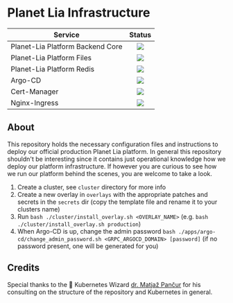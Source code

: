 # Planet Lia Infrastructure

| Service                          | Status                                                                                            |
| -------------------------------- |:-------------------------------------------------------------------------------------------------:|
| Planet-Lia Platform Backend Core | ![](https://argocd.production.cloud.planetlia.com/api/badge?name=planetlia-platform-backend-core) |
| Planet-Lia Platform Files        | ![](https://argocd.production.cloud.planetlia.com/api/badge?name=planetlia-platform-files)        |
| Planet-Lia Platform Redis        | ![](https://argocd.production.cloud.planetlia.com/api/badge?name=planetlia-platform-redis)        |
| Argo-CD                          | ![](https://argocd.production.cloud.planetlia.com/api/badge?name=argo-cd)                         |
| Cert-Manager                     | ![](https://argocd.production.cloud.planetlia.com/api/badge?name=cert-manager)                    |
| Nginx-Ingress                    | ![](https://argocd.production.cloud.planetlia.com/api/badge?name=nginx-ingress)                   |


## About
This repository holds the necessary configuration files and instructions to deploy our official production Planet Lia platform. 
In general this repository shouldn't be interesting since it contains just operational knowledge how we deploy our platform infrastructure. 
If however you are curious to see how we run our platform behind the scenes, you are welcome to take a look.

1. Create a cluster, see `cluster` directory for more info
2. Create a new overlay in `overlays` with the appropriate patches and secrets in the `secrets` dir (copy the template file and rename it to your clusters name)
3. Run `bash ./cluster/install_overlay.sh <OVERLAY_NAME>` (e.g. `bash ./cluster/install_overlay.sh production`) 
4. When Argo-CD is up, change the admin password `bash ./apps/argo-cd/change_admin_password.sh <GRPC_ARGOCD_DOMAIN> [password]` (if no password present, one will be generated for you)

## Credits
Special thanks to the :crown: Kubernetes Wizard [dr. Matjaž Pančur](https://fri.uni-lj.si/en/employees/matjaz-pancur) for his consulting on the  structure of the repository and Kubernetes in general. 
